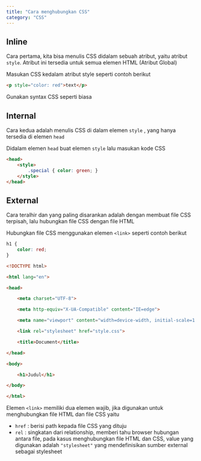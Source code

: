 ```yaml
---
title: "Cara menghubungkan CSS" 
category: "CSS"
---
```


## **Inline**

Cara pertama, kita bisa menulis CSS didalam sebuah atribut, yaitu atribut `style`. Atribut ini tersedia untuk semua elemen HTML (Atribut Global)

Masukan CSS kedalam atribut style seperti contoh berikut 

```html
<p style="color: red">text</p>
```

Gunakan syntax CSS seperti biasa

## **Internal**

Cara kedua adalah menulis CSS di dalam elemen `style` , yang hanya tersedia di elemen `head` 

Didalam elemen `head` buat elemen `style` lalu masukan kode CSS

```html
<head> 
	<style>
		.special { color: green; }
	</style> 
</head>
```

## **External**

Cara teralhir dan  yang paling disarankan adalah dengan membuat file CSS terpisah, lalu hubungkan file CSS dengan file HTML

Hubungkan file CSS menggunakan elemen `<link>` seperti contoh berikut

```css
h1 {
	color: red;
}
```

```html
<!DOCTYPE html>

<html lang="en">

<head>

    <meta charset="UTF-8">

    <meta http-equiv="X-UA-Compatible" content="IE=edge">

    <meta name="viewport" content="width=device-width, initial-scale=1.0">

    <link rel="stylesheet" href="style.css">

    <title>Document</title>

</head>

<body>

    <h1>Judul</h1>

</body>

</html>
```

Elemen `<link>` memiliki dua elemen wajib, jika digunakan untuk menghubungkan file HTML dan file CSS yaitu
- `href` : berisi path kepada file CSS yang dituju 
- `rel` : singkatan dari relationship, memberi tahu browser hubungan antara file, pada kasus menghubungkan file HTML dan CSS, value yang digunakan adalah `"stylesheet"` yang mendefinisikan sumber external sebagai stylesheet